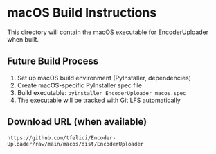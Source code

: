 # macOS Build Instructions

This directory will contain the macOS executable for EncoderUploader when built.

## Future Build Process

1. Set up macOS build environment (PyInstaller, dependencies)
2. Create macOS-specific PyInstaller spec file
3. Build executable: `pyinstaller EncoderUploader_macos.spec`
4. The executable will be tracked with Git LFS automatically

## Download URL (when available)

```
https://github.com/tfelici/Encoder-Uploader/raw/main/macos/dist/EncoderUploader
```
